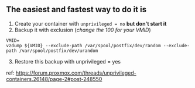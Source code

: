 ## The easiest and fastest way to do it is

1. Create your container with `unprivileged = no` **but don't start it**
2. Backup it with exclusion (*change the 100 for your VMID*)  
````
VMID=  
vzdump ${VMID} --exclude-path /var/spool/postfix/dev/random --exclude-path /var/spool/postfix/dev/urandom
````
3. Restore this backup with unprivileged = yes

ref: https://forum.proxmox.com/threads/unprivileged-containers.26148/page-2#post-248550
